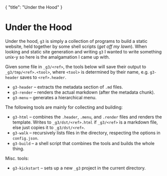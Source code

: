 {
  "title": "Under the Hood"
}

# Under the Hood

Under the hood, `g3` is simply a collection of programs to build a static
website, held together by some shell scripts (_get off my lawn_). When
looking and static site generation and writing `g3` I wanted to write
something unix-y so here is the amalgamation I came up with.

Given some file in `_g3/<ref>`, the tools below will save their output to
`_g3/tmp/<ref>.<tool>`, where `<tool>` is determined by their name, e.g.
`g3-header` saves to `<ref>.header`.

 - `g3-header` – extracts the metadata section of `.md` files.
 - `g3-render` – renders the actual markdown (after the metadata chunk).
 - `g3-menu` – generates a hierarchical menu.

The following tools are mainly for collecting and building:

 - `g3-html` – combines the `.header`, `.menu`, and `.render` files and
   renders the template. Writes to `_g3/dst/<ref>.html` if `_g3/<ref>`
   is a markdown file, else just copies it to `_g3/dst/<ref>`.
 - `g3-walk` – recursively lists files in the directory, respecting the
   options in `config.json`.
 - `g3-build` – a shell script that combines the tools and builds the
   whole thing.

Misc. tools:

 - `g3-kickstart` – sets up a new `_g3` project in the current directory.
